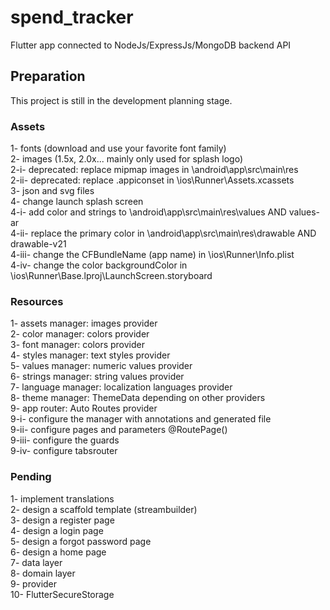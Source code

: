 # spend_tracker

Flutter app connected to NodeJs/ExpressJs/MongoDB backend API

## Preparation

This project is still in the development planning stage.

### Assets

1- fonts (download and use your favorite font family) \
2- images (1.5x, 2.0x... mainly only used for splash logo) \
2-i- deprecated: replace mipmap images in \android\app\src\main\res \
2-ii- deprecated: replace .appiconset in \ios\Runner\Assets.xcassets \
3- json and svg files \
4- change launch splash screen \
4-i- add color and strings to \android\app\src\main\res\values AND values-ar \
4-ii- replace the primary color in \android\app\src\main\res\drawable AND drawable-v21 \
4-iii- change the CFBundleName (app name) in \ios\Runner\Info.plist \
4-iv-  change the color backgroundColor in \ios\Runner\Base.lproj\LaunchScreen.storyboard

### Resources

1- assets manager: images provider \
2- color manager: colors provider \
3- font manager: colors provider \
4- styles manager: text styles provider \
5- values manager: numeric values provider \
6- strings manager: string values provider \
7- language manager: localization languages provider \
8- theme manager: ThemeData depending on other providers \
9- app router: Auto Routes provider \
9-i- configure the manager with annotations and generated file \
9-ii- configure pages and parameters @RoutePage() \
9-iii- configure the guards \
9-iv- configure tabsrouter

### Pending

1- implement translations \
2- design a scaffold template (streambuilder)\
3- design a register page \
4- design a login page \
5- design a forgot password page \
6- design a home page \
7- data layer \
8- domain layer \
9- provider \
10- FlutterSecureStorage
